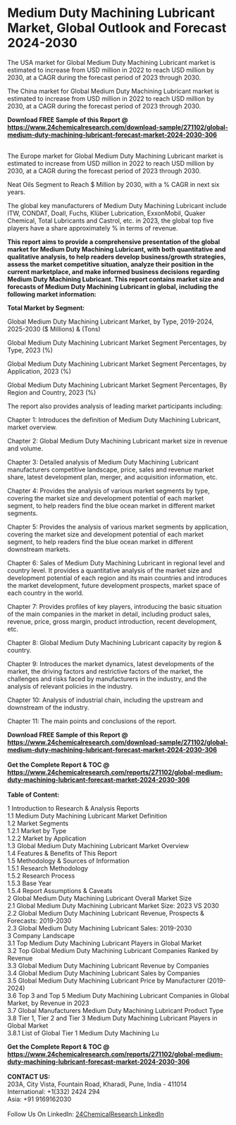 <h1>Medium Duty Machining Lubricant Market, Global Outlook and Forecast 2024-2030</h1><p>The USA market for Global Medium Duty Machining Lubricant market is estimated to increase from USD million in 2022 to reach USD million by 2030, at a CAGR during the forecast period of 2023 through 2030.</p><p>
</p><p>The China market for Global Medium Duty Machining Lubricant market is estimated to increase from USD million in 2022 to reach USD million by 2030, at a CAGR during the forecast period of 2023 through 2030.</p><div><b>Download FREE Sample of this Report @ 
            <a href="https://www.24chemicalresearch.com/download-sample/271102/global-medium-duty-machining-lubricant-forecast-market-2024-2030-306">
            https://www.24chemicalresearch.com/download-sample/271102/global-medium-duty-machining-lubricant-forecast-market-2024-2030-306</a></b></div><br><p>
</p><p>The Europe market for Global Medium Duty Machining Lubricant market is estimated to increase from USD million in 2022 to reach USD million by 2030, at a CAGR during the forecast period of 2023 through 2030.</p><p>
Neat Oils Segment to Reach $ Million by 2030, with a % CAGR in next six years.</p><p>
The global key manufacturers of Medium Duty Machining Lubricant include ITW, CONDAT, Doall, Fuchs, Klüber Lubrication, ExxonMobil, Quaker Chemical, Total Lubricants and Castrol, etc. in 2023, the global top five players have a share approximately % in terms of revenue.</p><p>
<strong>This report aims to provide a comprehensive presentation of the global market for Medium Duty Machining Lubricant, with both quantitative and qualitative analysis, to help readers develop business/growth strategies, assess the market competitive situation, analyze their position in the current marketplace, and make informed business decisions regarding Medium Duty Machining Lubricant. This report contains market size and forecasts of Medium Duty Machining Lubricant in global, including the following market information:</strong></p><p>
</p><p>
<strong>Total Market by Segment:</strong></p><p>
Global Medium Duty Machining Lubricant Market, by Type, 2019-2024, 2025-2030 ($ Millions) &amp; (Tons)</p><p>
Global Medium Duty Machining Lubricant Market Segment Percentages, by Type, 2023 (%)</p><p>
</p><p>
Global Medium Duty Machining Lubricant Market Segment Percentages, by Application, 2023 (%)</p><p>
</p><p>
Global Medium Duty Machining Lubricant Market Segment Percentages, By Region and Country, 2023 (%)</p><p>
</p><p>
The report also provides analysis of leading market participants including:</p><p>
</p><p>
</p><p>
Chapter 1: Introduces the definition of Medium Duty Machining Lubricant, market overview.</p><p>
Chapter 2: Global Medium Duty Machining Lubricant market size in revenue and volume.</p><p>
Chapter 3: Detailed analysis of Medium Duty Machining Lubricant manufacturers competitive landscape, price, sales and revenue market share, latest development plan, merger, and acquisition information, etc.</p><p>
Chapter 4: Provides the analysis of various market segments by type, covering the market size and development potential of each market segment, to help readers find the blue ocean market in different market segments.</p><p>
Chapter 5: Provides the analysis of various market segments by application, covering the market size and development potential of each market segment, to help readers find the blue ocean market in different downstream markets.</p><p>
Chapter 6: Sales of Medium Duty Machining Lubricant in regional level and country level. It provides a quantitative analysis of the market size and development potential of each region and its main countries and introduces the market development, future development prospects, market space of each country in the world.</p><p>
Chapter 7: Provides profiles of key players, introducing the basic situation of the main companies in the market in detail, including product sales, revenue, price, gross margin, product introduction, recent development, etc.</p><p>
Chapter 8: Global Medium Duty Machining Lubricant capacity by region &amp; country.</p><p>
Chapter 9: Introduces the market dynamics, latest developments of the market, the driving factors and restrictive factors of the market, the challenges and risks faced by manufacturers in the industry, and the analysis of relevant policies in the industry.</p><p>
Chapter 10: Analysis of industrial chain, including the upstream and downstream of the industry.</p><p>
Chapter 11: The main points and conclusions of the report.</p><div><b>Download FREE Sample of this Report @ 
            <a href="https://www.24chemicalresearch.com/download-sample/271102/global-medium-duty-machining-lubricant-forecast-market-2024-2030-306">
            https://www.24chemicalresearch.com/download-sample/271102/global-medium-duty-machining-lubricant-forecast-market-2024-2030-306</a></b></div><br><div><b>Get the Complete Report & TOC @ 
            <a href="https://www.24chemicalresearch.com/reports/271102/global-medium-duty-machining-lubricant-forecast-market-2024-2030-306">
            https://www.24chemicalresearch.com/reports/271102/global-medium-duty-machining-lubricant-forecast-market-2024-2030-306</a></b></div><br>
            <b>Table of Content:</b><p>1 Introduction to Research & Analysis Reports<br />
    1.1 Medium Duty Machining Lubricant Market Definition<br />
    1.2 Market Segments<br />
        1.2.1 Market by Type<br />
        1.2.2 Market by Application<br />
    1.3 Global Medium Duty Machining Lubricant Market Overview<br />
    1.4 Features & Benefits of This Report<br />
    1.5 Methodology & Sources of Information<br />
        1.5.1 Research Methodology<br />
        1.5.2 Research Process<br />
        1.5.3 Base Year<br />
        1.5.4 Report Assumptions & Caveats<br />
2 Global Medium Duty Machining Lubricant Overall Market Size<br />
    2.1 Global Medium Duty Machining Lubricant Market Size: 2023 VS 2030<br />
    2.2 Global Medium Duty Machining Lubricant Revenue, Prospects & Forecasts: 2019-2030<br />
    2.3 Global Medium Duty Machining Lubricant Sales: 2019-2030<br />
3 Company Landscape<br />
    3.1 Top Medium Duty Machining Lubricant Players in Global Market<br />
    3.2 Top Global Medium Duty Machining Lubricant Companies Ranked by Revenue<br />
    3.3 Global Medium Duty Machining Lubricant Revenue by Companies<br />
    3.4 Global Medium Duty Machining Lubricant Sales by Companies<br />
    3.5 Global Medium Duty Machining Lubricant Price by Manufacturer (2019-2024)<br />
    3.6 Top 3 and Top 5 Medium Duty Machining Lubricant Companies in Global Market, by Revenue in 2023<br />
    3.7 Global Manufacturers Medium Duty Machining Lubricant Product Type<br />
    3.8 Tier 1, Tier 2 and Tier 3 Medium Duty Machining Lubricant Players in Global Market<br />
        3.8.1 List of Global Tier 1 Medium Duty Machining Lu</p><div><b>Get the Complete Report & TOC @ 
            <a href="https://www.24chemicalresearch.com/reports/271102/global-medium-duty-machining-lubricant-forecast-market-2024-2030-306">
            https://www.24chemicalresearch.com/reports/271102/global-medium-duty-machining-lubricant-forecast-market-2024-2030-306</a></b></div><br><b>CONTACT US:</b><br>
            203A, City Vista, Fountain Road, Kharadi, Pune, India - 411014<br>
            International: +1(332) 2424 294<br>
            Asia: +91 9169162030 <br><br>
            Follow Us On LinkedIn: <a href="https://www.linkedin.com/company/24chemicalresearch/">24ChemicalResearch LinkedIn</a>